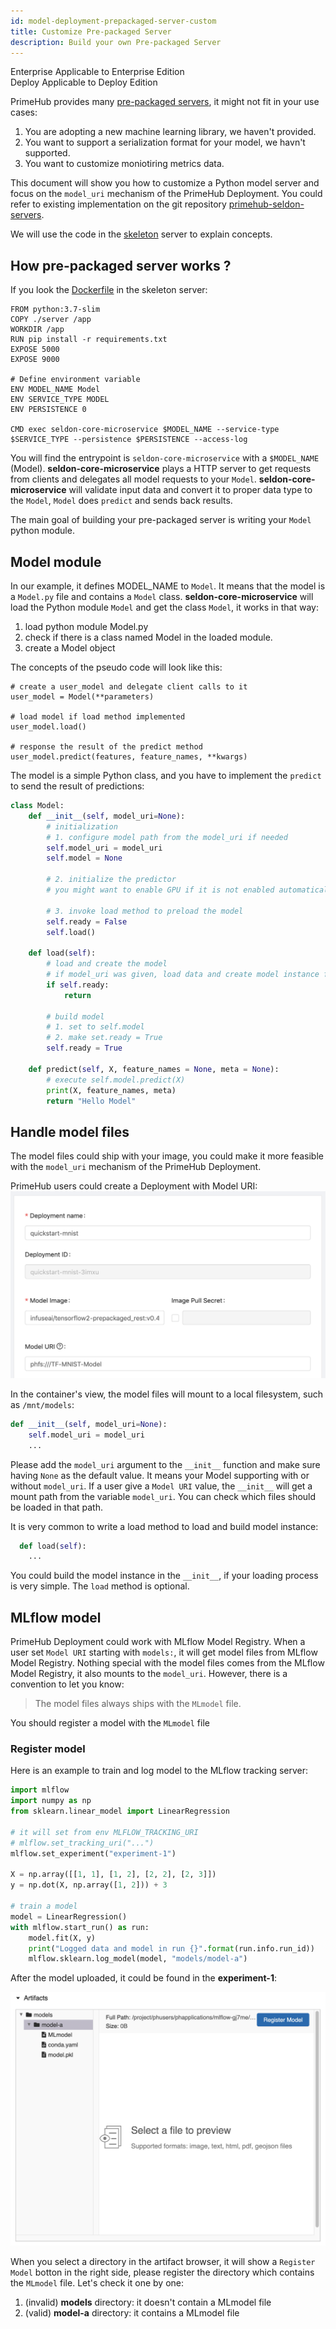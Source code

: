 ```yaml
---
id: model-deployment-prepackaged-server-custom
title: Customize Pre-packaged Server
description: Build your own Pre-packaged Server
---
```


<div class="label-sect">
  <div class="ee-only tooltip">Enterprise
    <span class="tooltiptext">Applicable to Enterprise Edition</span>
  </div>
  <div class="deploy-only tooltip">Deploy
    <span class="tooltiptext">Applicable to Deploy Edition</span>
  </div>
</div>

PrimeHub provides many [pre-packaged servers](model-deployment-prepackaged-server-intro), it might not fit in your use cases:

1. You are adopting a new machine learning library, we haven't provided.
1. You want to support a serialization format for your model, we havn't supported. 
1. You want to customize moniotiring metrics data.

This document will show you how to customize a Python model server and focus on the `model_uri` mechanism of the PrimeHub Deployment. You could refer to existing implementation on the git repository [primehub-seldon-servers](https://github.com/InfuseAI/primehub-seldon-servers). 

We will use the code in the [skeleton](https://github.com/InfuseAI/primehub-seldon-servers/tree/master/skeleton) server to explain concepts.

## How pre-packaged server works ?

If you look the [Dockerfile](https://github.com/InfuseAI/primehub-seldon-servers/blob/master/skeleton/Dockerfile) in the skeleton server:

```
FROM python:3.7-slim
COPY ./server /app
WORKDIR /app
RUN pip install -r requirements.txt
EXPOSE 5000
EXPOSE 9000

# Define environment variable
ENV MODEL_NAME Model
ENV SERVICE_TYPE MODEL
ENV PERSISTENCE 0

CMD exec seldon-core-microservice $MODEL_NAME --service-type $SERVICE_TYPE --persistence $PERSISTENCE --access-log
```

You will find the entrypoint is `seldon-core-microservice` with a `$MODEL_NAME` (Model). **seldon-core-microservice** plays a HTTP server to get requests from clients and delegates all model requests to your `Model`. **seldon-core-microservice** will validate input data and convert it to proper data type to the `Model`, `Model` does `predict` and sends back results.

The main goal of building your pre-packaged server is writing your `Model` python module.

## Model module

In our example, it defines MODEL_NAME to `Model`. It means that the model is a `Model.py` file and contains a `Model` class. **seldon-core-microservice**  will load the Python module `Model` and get the class `Model`, it works in that way:

1. load python module Model.py
2. check if there is a class named Model in the loaded module.
3. create a Model object

The concepts of the pseudo code will look like this:

```
# create a user_model and delegate client calls to it
user_model = Model(**parameters)

# load model if load method implemented
user_model.load()

# response the result of the predict method
user_model.predict(features, feature_names, **kwargs)
```

The model is a simple Python class, and you have to implement the `predict` to send the result of predictions:

```python
class Model:
    def __init__(self, model_uri=None):
        # initialization
        # 1. configure model path from the model_uri if needed
        self.model_uri = model_uri
        self.model = None

        # 2. initialize the predictor
        # you might want to enable GPU if it is not enabled automatically

        # 3. invoke load method to preload the model
        self.ready = False
        self.load()

    def load(self):
        # load and create the model
        # if model_uri was given, load data and create model instance from it
        if self.ready:
            return

        # build model
        # 1. set to self.model
        # 2. make set.ready = True
        self.ready = True

    def predict(self, X, feature_names = None, meta = None):
        # execute self.model.predict(X)
        print(X, feature_names, meta)
        return "Hello Model"
```


## Handle model files

The model files could ship with your image, you could make it more feasible with the `model_uri` mechanism of the PrimeHub Deployment.

PrimeHub users could create a Deployment with Model URI:
![](assets/mdeploy_quickstart_deploydetail_1_phfs.png)

In the container's view, the model files will mount to a local filesystem, such as `/mnt/models`:

```python
def __init__(self, model_uri=None):
    self.model_uri = model_uri
    ...
```

Please add the `model_uri` argument to the `__init__` function and make sure having `None` as the default value. It means your Model supporting with or without `model_uri`. If a user give a `Model URI` value, the `__init__` will get a mount path from the variable `model_uri`. You can check which files should be loaded in that path.

It is very common to write a load method to load and build model instance:

```python
  def load(self):
    ...
```

You could build the model instance in the `__init__`, if your loading process is very simple. The `load` method is optional.

## MLflow model

PrimeHub Deployment could work with MLflow Model Registry. When a user set `Model URI` starting with `models:`, it will get model files from MLflow Model Registry. Nothing special with the model files comes from the MLflow Model Registry, it also mounts to the `model_uri`. However, there is a convention to let you know:

> The model files always ships with the `MLmodel` file.

You should register a model with the `MLmodel` file

### Register model

Here is an example to train and log model to the MLflow tracking server:

```python
import mlflow
import numpy as np
from sklearn.linear_model import LinearRegression

# it will set from env MLFLOW_TRACKING_URI
# mlflow.set_tracking_uri("...")
mlflow.set_experiment("experiment-1")

X = np.array([[1, 1], [1, 2], [2, 2], [2, 3]])
y = np.dot(X, np.array([1, 2])) + 3

# train a model
model = LinearRegression()
with mlflow.start_run() as run:
    model.fit(X, y)
    print("Logged data and model in run {}".format(run.info.run_id))
    mlflow.sklearn.log_model(model, "models/model-a")
```

After the model uploaded, it could be found in the **experiment-1**:

![](assets/mlflow-register-model-with-MLmodel.png)

When you select a directory in the artifact browser, it will show a `Register Model` botton in the right side, please register the directory which contains the `MLmodel` file. Let's check it one by one:

1. (invalid) **models** directory: it doesn't contain a MLmodel file
1. (valid) **model-a** directory: it contains a MLmodel file